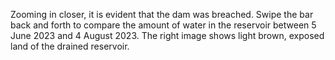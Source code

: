 Zooming in closer, it is evident that the dam was breached. Swipe the bar back and forth to compare the amount of water in the reservoir between 5 June 2023 and 4 August 2023. The right image shows light brown, exposed land of the drained reservoir.